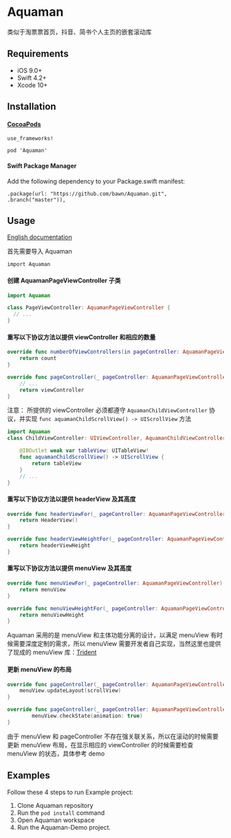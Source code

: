 # Aquaman

类似于淘票票首页，抖音、简书个人主页的嵌套滚动库

## Requirements

- iOS 9.0+
- Swift 4.2+
- Xcode 10+

## Installation

#### [CocoaPods](http://cocoapods.org/)

```
use_frameworks!

pod 'Aquaman'
```

#### Swift Package Manager

Add the following dependency to your Package.swift manifest:

```
.package(url: "https://github.com/bawn/Aquaman.git", .branch("master")),
```

## Usage

[English documentation](https://github.com/bawn/Aquaman/blob/master/README-EN.md)

首先需要导入 Aquaman

```
import Aquaman
```

#### 创建 AquamanPageViewController 子类

```swift
import Aquaman

class PageViewController: AquamanPageViewController {
  // ...
}
```

#### 重写以下协议方法以提供 viewController 和相应的数量

```swift
override func numberOfViewControllers(in pageController: AquamanPageViewController) -> Int {
    return count
}

override func pageController(_ pageController: AquamanPageViewController, viewControllerAt index: Int) -> (UIViewController & AquamanChildViewController) {
    // ...
    return viewController
}

```

注意： 所提供的 viewController 必须都遵守 `AquamanChildViewController` 协议，并实现 `func aquamanChildScrollView() -> UIScrollView` 方法

```swift
import Aquaman
class ChildViewController: UIViewController, AquamanChildViewController {

    @IBOutlet weak var tableView: UITableView!
    func aquamanChildScrollView() -> UIScrollView {
        return tableView
    }
    // ...
}
```

#### 重写以下协议方法以提供 headerView 及其高度

```swift
override func headerViewFor(_ pageController: AquamanPageViewController) -> UIView {
    return HeaderView()
}

override func headerViewHeightFor(_ pageController: AquamanPageViewController) -> CGFloat {
    return headerViewHeight
}
```

#### 重写以下协议方法以提供 menuView 及其高度

```swift
override func menuViewFor(_ pageController: AquamanPageViewController) -> UIView {
    return menuView
}

override func menuViewHeightFor(_ pageController: AquamanPageViewController) -> CGFloat {
    return menuViewHeight
}
```

Aquaman 采用的是 menuView 和主体功能分离的设计，以满足 menuView 有时候需要深度定制的需求，所以 menuView 需要开发者自己实现，当然这里也提供了现成的 menuView 库：[Trident](https://github.com/bawn/Trident)

#### 更新 menuView 的布局

```swift
override func pageController(_ pageController: AquamanPageViewController, contentScrollViewDidScroll scrollView: UIScrollView) {
    menuView.updateLayout(scrollView)
}

override func pageController(_ pageController: AquamanPageViewController, didDisplay viewController: (UIViewController & AquamanChildViewController), forItemAt index: Int) {
        menuView.checkState(animation: true)
}
```

由于 menuView 和 pageController 不存在强关联关系，所以在滚动的时候需要更新 menuView 布局，在显示相应的 viewController 的时候需要检查 menuView 的状态，具体参考 demo

## Examples

Follow these 4 steps to run Example project:

1. Clone Aquaman repository
2. Run the `pod install` command
3. Open Aquaman workspace
4. Run the Aquaman-Demo project.
